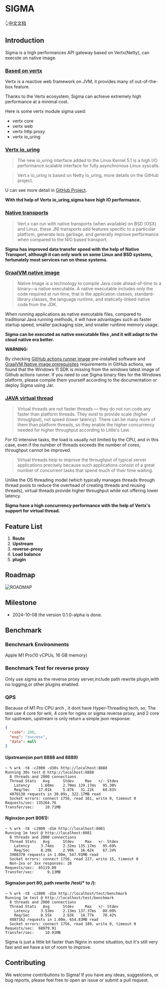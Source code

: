 # SIGMA

👆[中文文档](./README_zh.md)

##  Introduction

Sigma is a high performances API gateway based on Vertx(Netty), can execute on native image.

### [Based on vertx](https://vertx.io/)
Vertx is a reactive web framework on JVM,  it provides many of out-of-the-box feature.

Thanks to the Vertx ecosystem, Sigma can achieve extremely high performance at a minimal cost.

Here is some vertx module sigma used:
- vertx core
- vertx web
- vertx http proxy
- vertx io_uring

### [Vertx io_uring](https://vertx.io/docs/vertx-io_uring-incubator/java/)
> The new io_uring interface added to the Linux Kernel 5.1 is a high I/O performance scalable interface for fully asynchronous Linux syscalls.

> Vert.x io_uring is based on Netty io_uring, more details on the GitHub project.

U can see more detail in [GitHub Project](https://github.com/netty/netty-incubator-transport-io_uring).

**With thd help of Vertx io_uring,sigma have high IO performance.**

### [Native transports](https://netty.io/wiki/native-transports.html)

> Vert.x can run with native transports (when available) on BSD (OSX) and Linux, these JNI transports add features specific to a particular platform, generate less garbage, and generally improve performance when compared to the NIO based transport.

**Sigma has improved data transfer speed with the help of Native Transport, although it can only work on some Linux and BSD systems, fortunately most services run on these systems.**

### [GraalVM native image](https://www.graalvm.org/latest/reference-manual/native-image/)

> Native Image is a technology to compile Java code ahead-of-time to a binary—a native executable. A native executable includes only the code required at run time, that is the application classes, standard-library classes, the language runtime, and statically-linked native code from the JDK.

When running applications as native executable files, compared to traditional Java running methods, it will have advantages such as faster startup speed, smaller packaging size, and smaller runtime memory usage.

**Sigma can be executed  as native executable files ,and it will adapt to the cloud native era better.**

**WARNING:**

By checking [GitHub actions runner image](https://github.com/actions/runner-images?tab=readme-ov-file) pre-installed software and [GraalVM Native image prerequisites](https://www.graalvm.org/latest/reference-manual/native-image/#prerequisites) requirements in GitHub actions, we found that the Windows 11 SDK is missing from the windows latest image of Github actions runner. If you need to use Sigma binary files for the Windows platform, please compile them yourself according to the documentation or deploy Sigma using Jar.

### [JAVA virtual thread](https://openjdk.org/jeps/444)

> Virtual threads are not faster threads — they do not run code any faster than platform threads. They exist to provide scale (higher throughput), not speed (lower latency). There can be many more of them than platform threads, so they enable the higher concurrency needed for higher throughput according to Little's Law.

For IO intensive tasks, the load is usually not limited by the CPU, and in this case, even if the number of threads exceeds the number of cores, throughput cannot be improved.

> Virtual threads help to improve the throughput of typical server applications precisely because such applications consist of a great number of concurrent tasks that spend much of their time waiting.

Unlike the OS threading model (which typically manages threads through thread pools to reduce the overhead of creating threads and reusing threads), virtual threads provide higher throughput while not offering lower latency.

**Sigma have a high concurrency performance with the help of Vertx's support for virtual thread.**

## Feature List

1. **Route**
2. **Upstream**
3. **reverse-proxy**
4. **Load balance**
5. **plugin**

## Roadmap

![ROADMAP](./image/SIGMA-ROADMAP-V0.1.0-ALPHA.png)

## Milestone

- 2024-10-08 the version 0.1.0-alpha is done.

## Benchmark

### Benchmark Environments

Apple M1 Pro(10 vCPUs, 16 GB memory)

### Benchmark Test for reverse proxy

Only use sigma as the reverse proxy server,include path rewrite plugin,with no logging,or other plugins enabled.

### QPS

Because of M1 Pro CPU arch , it dont have Hyper-Threading tech, so, The test use 4 core for wrk, 4 core for nginx or sigma reverse proxy, and 2 core for upstream, upstream is only return a simple json response:

```json
{
  "code": 200,
  "msg": "success",
  "data": null
}
```
#### Upstream(on port 8888 and 8889)

```wiki
~ % wrk -t8 -c2000 -d30s http://localhost:8888
Running 30s test @ http://localhost:8888
  8 threads and 2000 connections
  Thread Stats   Avg      Stdev     Max   +/- Stdev
    Latency     1.60ms    2.70ms 129.17ms   95.30%
    Req/Sec    17.01k     5.87k   31.22k    68.83%
  4070138 requests in 30.09s, 322.17MB read
  Socket errors: connect 1756, read 161, write 0, timeout 0
Requests/sec: 135264.76
Transfer/sec:     10.71MB
```

#### Nginx(on port 8081):

```wiki
~ % wrk -t8 -c2000 -d1m http://localhost:8081
Running 1m test @ http://localhost:8081
  8 threads and 2000 connections
  Thread Stats   Avg      Stdev     Max   +/- Stdev
    Latency     3.74ms    2.32ms 135.17ms   95.69%
    Req/Sec     8.20k     2.99k   16.62k    67.24%
  3908370 requests in 1.00m, 547.91MB read
  Socket errors: connect 1756, read 227, write 15, timeout 0
  Non-2xx or 3xx responses: 28
Requests/sec:  65119.80
Transfer/sec:      9.13MB
```

#### Sigma(on port 80, path rewrite /test/* to /):

```wiki
~ % wrk -t8 -c2000 -d1m http://localhost/test/benchmark   
Running 1m test @ http://localhost/test/benchmark
  8 threads and 2000 connections
  Thread Stats   Avg      Stdev     Max   +/- Stdev
    Latency     3.53ms    2.13ms 137.37ms   88.09%
    Req/Sec     8.55k     2.83k   14.77k    70.42%
  4087162 requests in 1.00m, 654.83MB read
  Socket errors: connect 1756, read 189, write 0, timeout 0
Requests/sec:  68079.91
Transfer/sec:     10.91MB
```
Sigma is just a little bit faster than Nginx in some situation, but it's still very fast and we have a lot of room to improve.

## Contributing

We welcome contributions to Sigma! If you have any ideas, suggestions, or bug reports, please feel free to open an issue or submit a pull request.